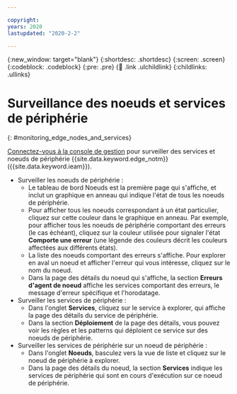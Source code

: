 ```yaml
---

copyright:
years: 2020
lastupdated: "2020-2-2"

---
```


{:new_window: target="blank"}
{:shortdesc: .shortdesc}
{:screen: .screen}
{:codeblock: .codeblock}
{:pre: .pre}
{:child: .link .ulchildlink}
{:childlinks: .ullinks}

# Surveillance des noeuds et services de périphérie
{: #monitoring_edge_nodes_and_services}

[Connectez-vous à la console de gestion](../console/accessing_ui.md) pour surveiller des services et noeuds de périphérie {{site.data.keyword.edge_notm}} ({{site.data.keyword.ieam}}).

* Surveiller les noeuds de périphérie :
  * Le tableau de bord Noeuds est la première page qui s'affiche, et inclut un graphique en anneau qui indique l'état de tous les noeuds de périphérie.
  * Pour afficher tous les noeuds correspondant à un état particulier, cliquez sur cette couleur dans le graphique en anneau. Par exemple, pour afficher tous les noeuds de périphérie comportant des erreurs (le cas échéant), cliquez sur la couleur utilisée pour signaler l'état **Comporte une erreur** (une légende des couleurs décrit les couleurs affectées aux différents états).
  * La liste des noeuds comportant des erreurs s'affiche. Pour explorer en aval un noeud et afficher l'erreur qui vous intéresse, cliquez sur le nom du noeud.
  * Dans la page des détails du noeud qui s'affiche, la section **Erreurs d'agent de noeud** affiche les services comportant des erreurs, le message d'erreur spécifique et l'horodatage.
* Surveiller les services de périphérie :
  * Dans l'onglet **Services**, cliquez sur le service à explorer, qui affiche la page des détails du service de périphérie.
  * Dans la section **Déploiement** de la page des détails, vous pouvez voir les règles et les patterns qui déploient ce service sur des noeuds de périphérie.
* Surveiller les services de périphérie sur un noeud de périphérie :
  * Dans l'onglet **Noeuds**, basculez vers la vue de liste et cliquez sur le noeud de périphérie à explorer.
  * Dans la page des détails du noeud, la section **Services** indique les services de périphérie qui sont en cours d'exécution sur ce noeud de périphérie.
